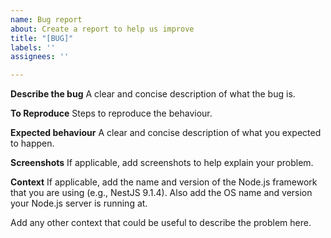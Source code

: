 ```yaml
---
name: Bug report
about: Create a report to help us improve
title: "[BUG]"
labels: ''
assignees: ''

---
```


**Describe the bug**
A clear and concise description of what the bug is.

**To Reproduce**
Steps to reproduce the behaviour. 

**Expected behaviour**
A clear and concise description of what you expected to happen.

**Screenshots**
If applicable, add screenshots to help explain your problem.

**Context**
If applicable, add the name and version of the Node.js framework that you are using (e.g., NestJS 9.1.4). Also add the OS name and version your Node.js server is running at.

Add any other context that could be useful to describe the problem here.
